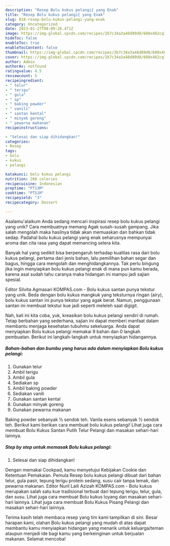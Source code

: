 ```yaml
---
description: "Resep Bolu kukus pelangi{ yang Enak"
title: "Resep Bolu kukus pelangi{ yang Enak"
slug: 818-resep-bolu-kukus-pelangi-yang-enak
category: Uncategorized
date: 2023-01-27T08:09:26.471Z
image: https://img-global.cpcdn.com/recipes/2b7c34a3a48d89d8/680x482cq70/bolu-kukus-pelangi-foto-resep-utama.jpg
hideToc: false
enableToc: true
enableTocContent: false
thumbnail: https://img-global.cpcdn.com/recipes/2b7c34a3a48d89d8/680x482cq70/bolu-kukus-pelangi-foto-resep-utama.jpg
cover: https://img-global.cpcdn.com/recipes/2b7c34a3a48d89d8/680x482cq70/bolu-kukus-pelangi-foto-resep-utama.jpg
author: Admin
authorAv: notfound
ratingvalue: 4.5
reviewcount: 5
recipeingredient:
- " telur"
- " terigu"
- " gula"
- " sp"
- " baking powder"
- " vanili"
- " santan kental"
- " minyak goreng"
- " pewarna makanan"
recipeinstructions:

- "Selesai dan siap dihidangkan!"
categories:
- Resep
tags:
- bolu
- kukus
- pelangi

katakunci: bolu kukus pelangi 
nutrition: 268 calories
recipecuisine: Indonesian
preptime: "PT13M"
cooktime: "PT51M"
recipeyield: "3"
recipecategory: Dessert

---
```



Asalamu'alaikum Anda sedang mencari inspirasi resep bolu kukus pelangi yang unik? Cara membuatnya memang Agak susah-susah gampang. Jika salah mengolah maka hasilnya tidak akan memuaskan dan bahkan tidak sedap. Padahal bolu kukus pelangi yang enak seharusnya mempunyai aroma dan cita rasa yang dapat memancing selera kita.


Banyak hal yang sedikit bisa berpengaruh terhadap kualitas rasa dari bolu kukus pelangi, pertama dari jenis bahan, lalu pemilihan bahan segar dan bagus, hingga cara mengolah dan menghidangkannya. Tak perlu bingung jika ingin menyiapkan bolu kukus pelangi enak di mana pun kamu berada, karena asal sudah tahu caranya maka hidangan ini mampu jadi sajian spesial.

Editor Silvita Agmasari KOMPAS.com - Bolu kukus santan punya tekstur yang unik. Beda dengan bolu kukus mangkuk yang teksturnya ringan (airy), bolu kukus santan ini punya tekstur yang agak berat. Namun, penggunaan santan ini membuat tekstur kue jadi seperti meleleh saat digigit.


Nah, kali ini kita coba, yuk, kreasikan bolu kukus pelangi sendiri di rumah. Tetap berbahan yang sederhana, sajian ini dapat memberi manfaat dalam membantu menjaga kesehatan tubuhmu sekeluarga. Anda dapat menyiapkan Bolu kukus pelangi memakai 9 bahan dan 0 langkah pembuatan. Berikut ini langkah-langkah untuk menyiapkan hidangannya.

<!--inarticleads1-->

##### Bahan-bahan dan bumbu yang harus ada dalam menyiapkan Bolu kukus pelangi:

1. Gunakan  telur
1. Ambil  terigu
1. Ambil  gula
1. Sediakan  sp
1. Ambil  baking powder
1. Sediakan  vanili
1. Gunakan  santan kental
1. Gunakan  minyak goreng
1. Gunakan  pewarna makanan


Baking powder sebanyak ½ sendok teh. Vanila esens sebanyak ½ sendok teh. Berikut kami berikan cara membuat bolu kukus pelangi! Lihat juga cara membuat Bolu Kukus Santan Putih Telur Pelangi dan masakan sehari-hari lainnya. 

<!--inarticleads2-->

##### Step by step untuk memasak Bolu kukus pelangi:


1. Selesai dan siap dihidangkan!

Dengan memakai Cookpad, kamu menyetujui Kebijakan Cookie dan Ketentuan Pemakaian. Pemula Resep bolu kukus pelangi dibuat dari bahan telur, gula pasir, tepung terigu protein sedang, susu cair tanpa lemak, dan pewarna makanan. Editor Nuril Laili Azizah KOMPAS.com - Bolu kukus merupakan salah satu kue tradisional terbuat dari tepung terigu, telur, gula, dan susu. Lihat juga cara membuat Bolu kukus loyang dan masakan sehari-hari lainnya. Lihat juga cara membuat Bolu Kukus Pisang Pelangi dan masakan sehari-hari lainnya. 

Terima kasih telah membaca resep yang tim kami tampilkan di sini. Besar harapan kami, olahan Bolu kukus pelangi yang mudah di atas dapat membantu kamu menyiapkan hidangan yang menarik untuk keluarga/teman ataupun menjadi ide bagi kamu yang berkeinginan untuk berjualan makanan. Selamat mencoba!
